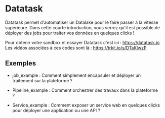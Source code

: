 # Datatask

Datatask permet d'automatiser un Datalake pour le faire passer à la vitesse supérieure. Dans cette courte introduction, vous verrez qu'il est possible de déployer des jobs pour traiter vos données en quelques clicks !

Pour obtenir votre sandbox et essayer Datatask c'est ici : https://datatask.io
Les vidéos associées à ces codes sont là : https://trkit.io/s/DTaKlwzP

## Exemples

- job_example : Comment simplement encapsuler et déployer un traitement sur la plateforme ? 

- Pipeline_example : Comment orchestrer des travaux dans la plateforme ? 

- Service_example : Comment exposer un service web en quelques clicks pour déployer une application ou une API ? 